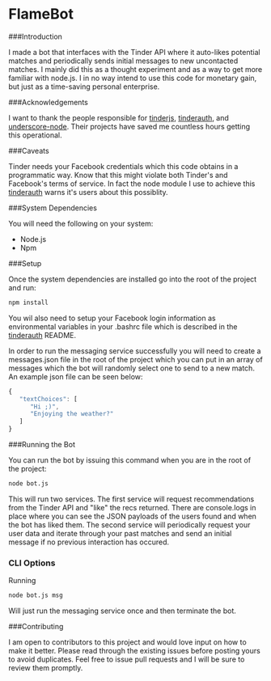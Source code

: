 FlameBot
===

###Introduction

I made a bot that interfaces with the Tinder API where it auto-likes potential matches and periodically sends initial messages to new uncontacted matches. I mainly did this as a thought experiment and as a way to get more familiar with node.js. I in no way intend to use this code for monetary gain, but just as a time-saving personal enterprise.

###Acknowledgements

I want to thank the people responsible for [tinderjs](https://github.com/alkawryk/tinderjs), [tinderauth](https://github.com/tinderjs/tinderauth), and [underscore-node](https://www.npmjs.com/package/underscore-node). Their projects have saved me countless hours getting this operational.

###Caveats

Tinder needs your Facebook credentials which this code obtains in a programmatic way. Know that this might violate both Tinder's and Facebook's terms of service. In fact the node module I use to achieve this [tinderauth](https://github.com/tinderjs/tinderauth) warns it's users about this possiblity.

###System Dependencies

You will need the following on your system:

* Node.js
* Npm

###Setup

Once the system dependencies are installed go into the root of the project and run:

```bash
npm install
```
You wil also need to setup your Facebook login information as environmental variables in your .bashrc file which is described in the [tinderauth](https://github.com/tinderjs/tinderauth) README.

In order to run the messaging service successfully you will need to create a messages.json file in the root of the project which you can put in an array of messages which the bot will randomly select one to send to a new match. An example json file can be seen below:

```javascript
{
   "textChoices": [
      "Hi ;)",
      "Enjoying the weather?"
   ]
}
``` 

###Running the Bot

You can run the bot by issuing this command when you are in the root of the project:

```bash
node bot.js
```

This will run two services. The first service will request recommendations from the Tinder API and "like" the recs returned. There are console.logs in place where you can see the JSON payloads of the users found and when the bot has liked them. The second service will periodically request your user data and iterate through your past matches and send an initial message if no previous interaction has occured.

### CLI Options

Running 

```bash
node bot.js msg
```

Will just run the messaging service once and then terminate the bot.

###Contributing

I am open to contributors to this project and would love input on how to make it better. Please read through the existing issues before posting yours to avoid duplicates. Feel free to issue pull requests and I will be sure to review them promptly.
